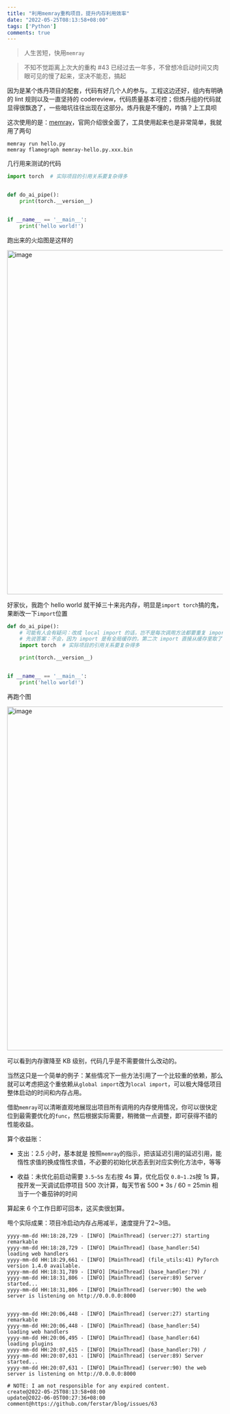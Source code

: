 ```yaml
---
title: "利用memray重构项目，提升内存利用效率"
date: "2022-05-25T08:13:58+08:00"
tags: ['Python']
comments: true
---
```


> 人生苦短，快用`memray`

> 不知不觉距离上次大的重构 #43 已经过去一年多，不曾想冷启动时间又肉眼可见的慢了起来，坚决不能忍，搞起

因为是某个炼丹项目的配套，代码有好几个人的参与。工程这边还好，组内有明确的 lint 规则以及一直坚持的 codereview，代码质量基本可控；但炼丹组的代码就显得很飘逸了，一些暗坑往往出现在这部分。炼丹我是不懂的，咋搞？上工具呗

这次使用的是：[memray](https://github.com/bloomberg/memray)，官网介绍很全面了，工具使用起来也是非常简单，我就用了两句

```shell
memray run hello.py
memray flamegraph memray-hello.py.xxx.bin
```

几行用来测试的代码

```python
import torch  # 实际项目的引用关系要复杂得多


def do_ai_pipe():
    print(torch.__version__)


if __name__ == '__main__':
    print('hello world!')

```

跑出来的火焰图是这样的

<img width="803" alt="image" src="https://user-images.githubusercontent.com/2854276/172029253-cd00d6cd-f287-4a86-80de-f237e7976455.png">

好家伙，我跑个 hello world 就干掉三十来兆内存，明显是`import torch`搞的鬼，果断改一下`import`位置

```python
def do_ai_pipe():
    # 可能有人会有疑问：改成 local import 的话，岂不是每次调用方法都要重复 import 一次，这多浪费
    # 先说答案：不会，因为 import 是有全局缓存的，第二次 import 直接从缓存里取了
    import torch  # 实际项目的引用关系要复杂得多

    print(torch.__version__)


if __name__ == '__main__':
    print('hello world!')
```

再跑个图

<img width="802" alt="image" src="https://user-images.githubusercontent.com/2854276/172029321-3f2e33d4-ed06-4436-bbf7-a0396919df01.png">

可以看到内存骤降至 KB 级别，代码几乎是不需要做什么改动的。

当然这只是一个简单的例子：某些情况下一些方法引用了一个比较重的依赖，那么就可以考虑把这个重依赖从`global import`改为`local import`，可以极大降低项目整体启动的时间和内存占用。

借助`memray`可以清晰直观地展现出项目所有调用的内存使用情况，你可以很快定位到最需要优化的`func`，然后根据实际需要，稍微做一点调整，即可获得不错的性能收益。

算个收益账：

- 支出：2.5 小时，基本就是 按照`memray`的指示，把该延迟引用的延迟引用，能惰性求值的换成惰性求值，不必要的初始化状态丢到对应实例化方法中，等等

- 收益：未优化前启动需要 `3.5~5`s 左右按 4s 算，优化后仅 `0.8~1.2`s按 1s 算，按开发一天调试启停项目 500 次计算，每天节省 500 * 3s / 60 = 25min 相当于一个番茄钟的时间

算起来 6 个工作日即可回本，这买卖很划算。

甩个实际成果：项目冷启动内存占用减半，速度提升了2~3倍。

```shell
yyyy-mm-dd HH:18:28,729 - [INFO] [MainThread] (server:27) starting remarkable
yyyy-mm-dd HH:18:28,729 - [INFO] [MainThread] (base_handler:54) loading web handlers
yyyy-mm-dd HH:18:29,661 - [INFO] [MainThread] (file_utils:41) PyTorch version 1.4.0 available.
yyyy-mm-dd HH:18:31,789 - [INFO] [MainThread] (base_handler:79) /
yyyy-mm-dd HH:18:31,806 - [INFO] [MainThread] (server:89) Server started...
yyyy-mm-dd HH:18:31,806 - [INFO] [MainThread] (server:90) the web server is listening on http://0.0.0.0:8000


yyyy-mm-dd HH:20:06,448 - [INFO] [MainThread] (server:27) starting remarkable
yyyy-mm-dd HH:20:06,448 - [INFO] [MainThread] (base_handler:54) loading web handlers
yyyy-mm-dd HH:20:06,495 - [INFO] [MainThread] (base_handler:64) loading plugins
yyyy-mm-dd HH:20:07,615 - [INFO] [MainThread] (base_handler:79) /
yyyy-mm-dd HH:20:07,631 - [INFO] [MainThread] (server:89) Server started...
yyyy-mm-dd HH:20:07,631 - [INFO] [MainThread] (server:90) the web server is listening on http://0.0.0.0:8000
```



```
# NOTE: I am not responsible for any expired content.
create@2022-05-25T08:13:58+08:00
update@2022-06-05T00:27:36+08:00
comment@https://github.com/ferstar/blog/issues/63
```
